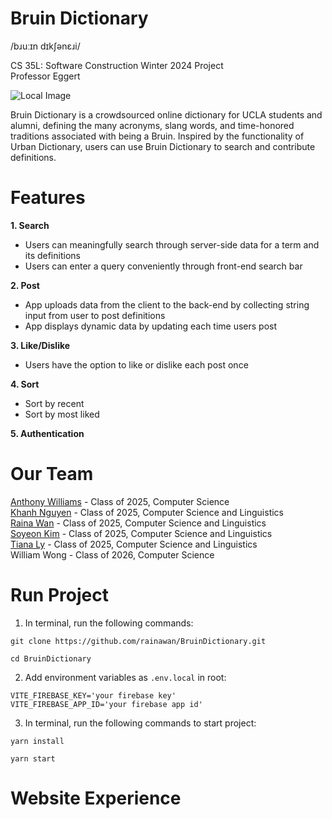 # Bruin Dictionary
/bɹuːɪn dɪkʃənɛɹi/

CS 35L: Software Construction Winter 2024 Project <br> Professor Eggert

![Local Image](src/assets/color_logo.svg)

Bruin Dictionary is a crowdsourced online dictionary for UCLA students and alumni, defining the many acronyms, slang words, and time-honored traditions associated with being a Bruin. Inspired by the functionality of Urban Dictionary, users can use Bruin Dictionary to search and contribute definitions.

# Features
**1. Search**
+ Users can meaningfully search through server-side data for a term and its definitions
+ Users can enter a query conveniently through front-end search bar <br>

**2. Post**
+ App uploads data from the client to the back-end by collecting string input from user to post definitions
+ App displays dynamic data by updating each time users post <br>

**3. Like/Dislike**
+ Users have the option to like or dislike each post once <br>

**4. Sort**
+ Sort by recent
+ Sort by most liked

**5. Authentication**

# Our Team
[Anthony Williams](https://www.linkedin.com/in/awilliamsworks/) - Class of 2025, Computer Science <br>
[Khanh Nguyen](https://www.linkedin.com/in/khanh-nguyen-794062230/) - Class of 2025, Computer Science and Linguistics <br>
[Raina Wan](https://www.linkedin.com/in/raina-wan-profile/) - Class of 2025, Computer Science and Linguistics <br>
[Soyeon Kim](https://www.linkedin.com/in/sonya-kim/) - Class of 2025, Computer Science and Linguistics <br>
[Tiana Ly](https://www.linkedin.com/in/tianaly/) - Class of 2025, Computer Science and Linguistics <br>
William Wong - Class of 2026, Computer Science

# Run Project
1. In terminal, run the following commands:
  ```
  git clone https://github.com/rainawan/BruinDictionary.git
  ```
  ```
  cd BruinDictionary
  ```
2. Add environment variables as `.env.local` in root:
  ```
  VITE_FIREBASE_KEY='your firebase key'
  VITE_FIREBASE_APP_ID='your firebase app id'
  ```
3. In terminal, run the following commands to start project: 
  ```
  yarn install
  ```
  ```
  yarn start
  ```

# Website Experience
